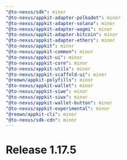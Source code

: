 ```yaml
---
"@to-nexus/sdk": minor
"@to-nexus/appkit-adapter-polkadot": minor
"@to-nexus/appkit-adapter-solana": minor
"@to-nexus/appkit-adapter-wagmi": minor
"@to-nexus/appkit-adapter-bitcoin": minor
"@to-nexus/appkit-adapter-ethers": minor
"@to-nexus/appkit": minor
"@to-nexus/appkit-common": minor
"@to-nexus/appkit-ui": minor
"@to-nexus/appkit-core": minor
"@to-nexus/appkit-utils": minor
"@to-nexus/appkit-scaffold-ui": minor
"@reown/appkit-polyfills": minor
"@to-nexus/appkit-wallet": minor
"@to-nexus/appkit-siwe": minor
"@to-nexus/appkit-siwx": minor
"@to-nexus/appkit-wallet-button": minor
"@to-nexus/appkit-experimental": minor
"@reown/appkit-cli": minor
"@to-nexus/sdk-cdn": minor
---
```


# Release 1.17.5

